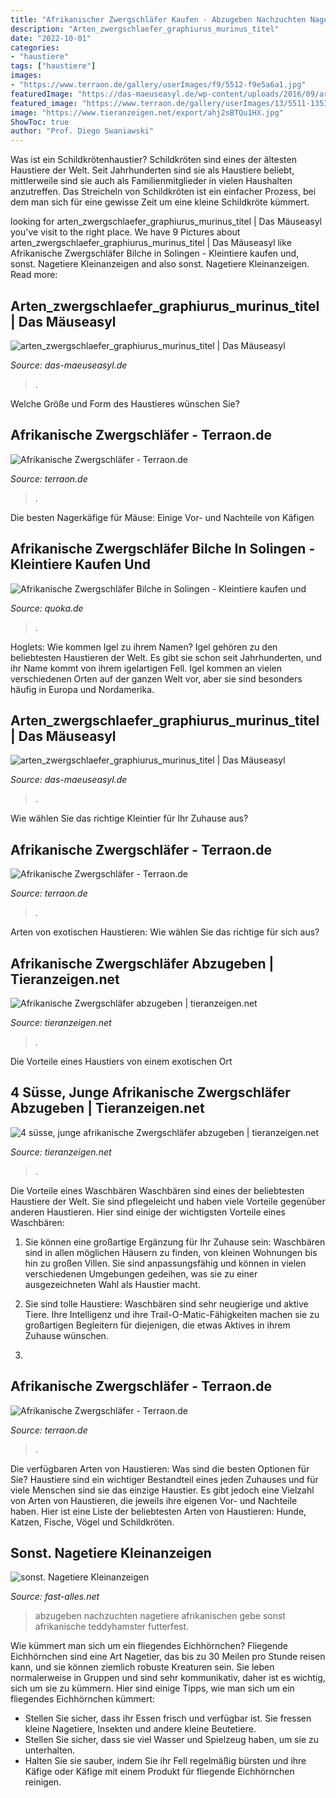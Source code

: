 ```yaml
---
title: "Afrikanischer Zwergschläfer Kaufen - Abzugeben Nachzuchten Nagetiere Afrikanischen Gebe Sonst Afrikanische Teddyhamster Futterfest"
description: "Arten_zwergschlaefer_graphiurus_murinus_titel"
date: "2022-10-01"
categories:
- "haustiere"
tags: ["haustiere"]
images:
- "https://www.terraon.de/gallery/userImages/f9/5512-f9e5a6a1.jpg"
featuredImage: "https://das-maeuseasyl.de/wp-content/uploads/2016/09/arten_zwergschlaefer_graphiurus_murinus_titel-300x225.jpg"
featured_image: "https://www.terraon.de/gallery/userImages/13/5511-13534804.jpg"
image: "https://www.tieranzeigen.net/export/ahj2sBTQu1HX.jpg"
ShowToc: true
author: "Prof. Diego Swaniawski"
---
```



Was ist ein Schildkrötenhaustier?
Schildkröten sind eines der ältesten Haustiere der Welt. Seit Jahrhunderten sind sie als Haustiere beliebt, mittlerweile sind sie auch als Familienmitglieder in vielen Haushalten anzutreffen. Das Streicheln von Schildkröten ist ein einfacher Prozess, bei dem man sich für eine gewisse Zeit um eine kleine Schildkröte kümmert.

	

		
looking for arten_zwergschlaefer_graphiurus_murinus_titel | Das Mäuseasyl you've visit to the right place. We have 9 Pictures about arten_zwergschlaefer_graphiurus_murinus_titel | Das Mäuseasyl like Afrikanische Zwergschläfer Bilche in Solingen - Kleintiere kaufen und, sonst. Nagetiere Kleinanzeigen and also sonst. Nagetiere Kleinanzeigen. Read more:
		
    
## Arten_zwergschlaefer_graphiurus_murinus_titel | Das Mäuseasyl

<img loading=lazy src="https://das-maeuseasyl.de/wp-content/uploads/2016/09/arten_zwergschlaefer_graphiurus_murinus_titel-400x300.jpg" onerror="this.onerror=null;this.src='https://tse3.mm.bing.net/th?id=OIP.cpnzV0BaXREkmIChydZPZwAAAA&amp;pid=15.1';" alt="arten_zwergschlaefer_graphiurus_murinus_titel | Das Mäuseasyl">

_Source: das-maeuseasyl.de_

>. 

	

Welche Größe und Form des Haustieres wünschen Sie?

    
## Afrikanische Zwergschläfer - Terraon.de

<img loading=lazy src="https://www.terraon.de/gallery/userImages/13/5511-13534804.jpg" onerror="this.onerror=null;this.src='https://tse1.mm.bing.net/th?id=OIP.Nc-5NS_FH338iLFjMqarWgHaFj&amp;pid=15.1';" alt="Afrikanische Zwergschläfer - Terraon.de">

_Source: terraon.de_

>. 

	

Die besten Nagerkäfige für Mäuse: Einige Vor- und Nachteile von Käfigen

    
## Afrikanische Zwergschläfer Bilche In Solingen - Kleintiere Kaufen Und

<img loading=lazy src="http://bild2.qimage.de/afrikanische-zwergschlaefer-bilche-foto-bild-119286932.jpg" onerror="this.onerror=null;this.src='https://tse3.mm.bing.net/th?id=OIP.hb-TuDmf-PUkIXgMH2IbiwHaDt&amp;pid=15.1';" alt="Afrikanische Zwergschläfer Bilche in Solingen - Kleintiere kaufen und">

_Source: quoka.de_

>. 

	

Hoglets: Wie kommen Igel zu ihrem Namen?
Igel gehören zu den beliebtesten Haustieren der Welt. Es gibt sie schon seit Jahrhunderten, und ihr Name kommt von ihrem igelartigen Fell. Igel kommen an vielen verschiedenen Orten auf der ganzen Welt vor, aber sie sind besonders häufig in Europa und Nordamerika.

    
## Arten_zwergschlaefer_graphiurus_murinus_titel | Das Mäuseasyl

<img loading=lazy src="https://das-maeuseasyl.de/wp-content/uploads/2016/09/arten_zwergschlaefer_graphiurus_murinus_titel-300x225.jpg" onerror="this.onerror=null;this.src='https://tse4.mm.bing.net/th?id=OIP.V05r_fJuCcFLff1t2v6xIAAAAA&amp;pid=15.1';" alt="arten_zwergschlaefer_graphiurus_murinus_titel | Das Mäuseasyl">

_Source: das-maeuseasyl.de_

>. 

	

Wie wählen Sie das richtige Kleintier für Ihr Zuhause aus?

    
## Afrikanische Zwergschläfer - Terraon.de

<img loading=lazy src="https://www.terraon.de/gallery/userImages/f9/5512-f9e5a6a1.jpg" onerror="this.onerror=null;this.src='https://tse2.mm.bing.net/th?id=OIP.oVVS0NYcl6ZWZ4KR4fH9LQHaNK&amp;pid=15.1';" alt="Afrikanische Zwergschläfer - Terraon.de">

_Source: terraon.de_

>. 

	

Arten von exotischen Haustieren: Wie wählen Sie das richtige für sich aus?

    
## Afrikanische Zwergschläfer Abzugeben | Tieranzeigen.net

<img loading=lazy src="https://www.tieranzeigen.net/export/8MCrewAKbkIJ.jpg" onerror="this.onerror=null;this.src='https://tse2.mm.bing.net/th?id=OIP.iss-HhkHoAnstZHsShRv8QHaGL&amp;pid=15.1';" alt="Afrikanische Zwergschläfer abzugeben | tieranzeigen.net">

_Source: tieranzeigen.net_

>. 

	

Die Vorteile eines Haustiers von einem exotischen Ort

    
## 4 Süsse, Junge Afrikanische Zwergschläfer Abzugeben | Tieranzeigen.net

<img loading=lazy src="https://www.tieranzeigen.net/export/ahj2sBTQu1HX.jpg" onerror="this.onerror=null;this.src='https://tse3.mm.bing.net/th?id=OIP.4wgrdSfTySCiXNANuPgvHwHaE7&amp;pid=15.1';" alt="4 süsse, junge afrikanische Zwergschläfer abzugeben | tieranzeigen.net">

_Source: tieranzeigen.net_

>. 

	

Die Vorteile eines Waschbären
Waschbären sind eines der beliebtesten Haustiere der Welt. Sie sind pflegeleicht und haben viele Vorteile gegenüber anderen Haustieren. Hier sind einige der wichtigsten Vorteile eines Waschbären:
1. Sie können eine großartige Ergänzung für Ihr Zuhause sein: Waschbären sind in allen möglichen Häusern zu finden, von kleinen Wohnungen bis hin zu großen Villen. Sie sind anpassungsfähig und können in vielen verschiedenen Umgebungen gedeihen, was sie zu einer ausgezeichneten Wahl als Haustier macht.

2. Sie sind tolle Haustiere: Waschbären sind sehr neugierige und aktive Tiere. Ihre Intelligenz und ihre Trail-O-Matic-Fähigkeiten machen sie zu großartigen Begleitern für diejenigen, die etwas Aktives in ihrem Zuhause wünschen.

3.

    
## Afrikanische Zwergschläfer - Terraon.de

<img loading=lazy src="https://www.terraon.de/gallery/userImages/f9/5512-f9e5a6a1-large.jpg" onerror="this.onerror=null;this.src='https://tse3.mm.bing.net/th?id=OIP.E5GI2yxdH-Bjd75qzzwR2wHaNL&amp;pid=15.1';" alt="Afrikanische Zwergschläfer - Terraon.de">

_Source: terraon.de_

>. 

	

Die verfügbaren Arten von Haustieren: Was sind die besten Optionen für Sie?
Haustiere sind ein wichtiger Bestandteil eines jeden Zuhauses und für viele Menschen sind sie das einzige Haustier. Es gibt jedoch eine Vielzahl von Arten von Haustieren, die jeweils ihre eigenen Vor- und Nachteile haben. Hier ist eine Liste der beliebtesten Arten von Haustieren: Hunde, Katzen, Fische, Vögel und Schildkröten.

    
## Sonst. Nagetiere Kleinanzeigen

<img loading=lazy src="https://www.fast-alles.net/pictures/319065.jpg" onerror="this.onerror=null;this.src='https://tse3.mm.bing.net/th?id=OIP.upaT1mNDaX8kjlBZODNHhwEsD6&amp;pid=15.1';" alt="sonst. Nagetiere Kleinanzeigen">

_Source: fast-alles.net_

>abzugeben nachzuchten nagetiere afrikanischen gebe sonst afrikanische teddyhamster futterfest. 

	

Wie kümmert man sich um ein fliegendes Eichhörnchen?
Fliegende Eichhörnchen sind eine Art Nagetier, das bis zu 30 Meilen pro Stunde reisen kann, und sie können ziemlich robuste Kreaturen sein. Sie leben normalerweise in Gruppen und sind sehr kommunikativ, daher ist es wichtig, sich um sie zu kümmern. Hier sind einige Tipps, wie man sich um ein fliegendes Eichhörnchen kümmert:
- Stellen Sie sicher, dass ihr Essen frisch und verfügbar ist. Sie fressen kleine Nagetiere, Insekten und andere kleine Beutetiere.
- Stellen Sie sicher, dass sie viel Wasser und Spielzeug haben, um sie zu unterhalten.
- Halten Sie sie sauber, indem Sie ihr Fell regelmäßig bürsten und ihre Käfige oder Käfige mit einem Produkt für fliegende Eichhörnchen reinigen.

